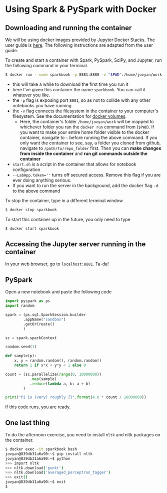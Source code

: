 # Using Spark & PySpark with Docker

## Downloading and running the container
We will be using docker images provided by Jupyter Docker Stacks. The user guide is [here](https://jupyter-docker-stacks.readthedocs.io/en/latest/). The following instructions are adapted from the user guide.

To create and start a container with Spark, PySpark, SciPy, and Jupyter, run the following command in your terminal.
```bash
$ docker run --name sparkbook -p 8881:8888 -v "$PWD":/home/jovyan/work jupyter/pyspark-notebook start.sh jupyter lab --LabApp.token=''
```
- this will take a while to download the first time you run it
- here I've given this container the name `sparkbook`. You can call it whatever you like.
- the `-p` flag is exposing port `8881`, so as not to collide with any other notebooks you have running.
- the `-v` flag connects the filesystem in the container to your computer's filesystem. See the documentation for [docker volumes](https://docs.docker.com/storage/volumes/). 
  - Here, the container's folder `/home/jovyan/work` will be mapped to whichever folder you ran the `docker run` command from (`$PWD`). If you want to make your entire home folder visible to the docker container, navigate to `~` before running the above command. If you only want the container to see, say, a folder you cloned from github, navigate to `/path/to/repo_folder` first. Then you can **make changes from inside the container** and **run git commands outside the container** 
- `start.sh` is a script in the container that allows for notebook configuration
- `--LabApp.token=''` turns off secured access. Remove this flag if you are ever doing anything serious. 
- If you want to run the server in the background, add the docker flag `-d` to the above command

To stop the container, type in a different terminal window
```bash
$ docker stop sparkbook
```

To start this container up in the future, you only need to type
```bash
$ docker start sparkbook
```


## Accessing the Jupyter server running in the container

In your web browser, go to `localhost:8881`. Ta-da!

## PySpark

Open a new notebook and paste the following code
```python
import pyspark as ps
import random

spark = (ps.sql.SparkSession.builder
        .appName("sandbox")
        .getOrCreate()
        )

sc = spark.sparkContext

random.seed(1)

def sample(p):
    x, y = random.random(), random.random()
    return 1 if x*x + y*y < 1 else 0

count = (sc.parallelize(range(0, 10000000))
           .map(sample)
           .reduce(lambda a, b: a + b)
        )

print("Pi is (very) roughly {}".format(4.0 * count / 10000000))
```
If this code runs, you are ready.

## One last thing

To do the afternoon exercise, you need to install `nltk` and nltk packages on the container.

```bash
$ docker exec -it sparkbook bash
jovyan@839db31a6a90:~$ pip install nltk
jovyan@839db31a6a90:~$ python
>>> import nltk
>>> nltk.download('punkt')
>>> nltk.download('averaged_perceptron_tagger')
>>> exit()
jovyan@839db31a6a90:~$ exit
$
```
